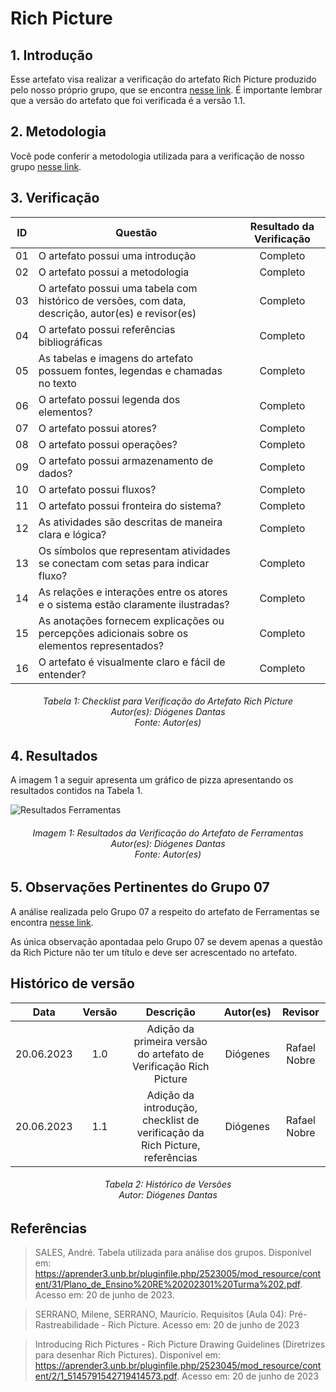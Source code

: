 # Rich Picture

## 1. Introdução
Esse artefato visa realizar a verificação do artefato Rich Picture produzido pelo nosso próprio grupo, que se encontra [nesse link](https://requisitos-de-software.github.io/2023.1-Twitch/pre_rastreabilidade/rich_picture/).
É importante lembrar que a versão do artefato que foi verificada é a versão 1.1. 

## 2. Metodologia
Você pode conferir a metodologia utilizada para a verificação de nosso grupo [nesse link](https://requisitos-de-software.github.io/2023.1-Twitch/verificacao_grupo01/planejamento/).

## 3. Verificação

| ID |Questão| Resultado da Verificação |
| :---: | --- | :---: |
| 01 | O artefato possui uma introdução | Completo |
| 02 | O artefato possui a metodologia  | Completo |
| 03 | O artefato possui uma tabela com histórico de versões, com data, descrição, autor(es) e revisor(es)  | Completo |
| 04 | O artefato possui referências bibliográficas  | Completo |
| 05 | As tabelas e imagens do artefato possuem fontes, legendas e chamadas no texto | Completo |
| 06 | O artefato possui legenda dos elementos? | Completo |
| 07 | O artefato possui atores? | Completo |
| 08 | O artefato possui operações? | Completo |
| 09 | O artefato possui armazenamento de dados? | Completo |
| 10 | O artefato possui fluxos? | Completo |
| 11 | O artefato possui fronteira do sistema? | Completo |
| 12 | As atividades são descritas de maneira clara e lógica? | Completo |
| 13 | Os símbolos que representam atividades se conectam com setas para indicar fluxo? | Completo |
| 14 | As relações e interações entre os atores e o sistema estão claramente ilustradas?| Completo |
| 15 | As anotações fornecem explicações ou percepções adicionais sobre os elementos representados?| Completo |
| 16 | O artefato é visualmente claro e fácil de entender? | Completo |

<h6 align = "center"> Tabela 1: Checklist para Verificação do Artefato Rich Picture
<br> Autor(es): Diógenes Dantas
<br>Fonte: Autor(es)</h6>

## 4. Resultados
A imagem 1 a seguir apresenta um gráfico de pizza apresentando os resultados contidos na Tabela 1.

![Resultados Ferramentas]()
<h6 align = "center"> Imagem 1: Resultados da Verificação do Artefato de Ferramentas
<br> Autor(es): Diógenes Dantas
<br>Fonte: Autor(es)</h6>

## 5. Observações Pertinentes do Grupo 07
A análise realizada pelo Grupo 07 a respeito do artefato de Ferramentas se encontra [nesse link](https://requisitos-de-software.github.io/2023.1-Petz/analise/teste/richpicture/).

As única observação apontadaa pelo Grupo 07 se devem apenas a questão da Rich Picture não ter um título e deve ser acrescentado no artefato.


## Histórico de versão
|    Data    | Versão | Descrição                                                                      | Autor(es)  | Revisor  |
| :--------: | :----: | :----------------------------------------------------------------------------: | :--------: | :------: |
| 20.06.2023 | 1.0    | Adição da primeira versão do artefato de Verificação Rich Picture |   Diógenes   | Rafael Nobre  |
| 20.06.2023 | 1.1    | Adição da introdução, checklist de verificação da Rich Picture, referências |   Diógenes   | Rafael Nobre  |

<h6 align = "center"> Tabela 2: Histórico de Versões
<br> Autor: Diógenes Dantas </h6>

## Referências

>SALES, André. Tabela utilizada para análise dos grupos. Disponível em: https://aprender3.unb.br/pluginfile.php/2523005/mod_resource/content/31/Plano_de_Ensino%20RE%20202301%20Turma%202.pdf. Acesso em: 20 de junho de 2023.

>SERRANO, Milene, SERRANO, Maurício. Requisitos (Aula 04): Pré-Rastreabilidade - Rich Picture. Acesso em: 20 de junho de 2023

>Introducing Rich Pictures - Rich Picture Drawing Guidelines (Diretrizes para desenhar Rich Pictures). Disponível em: https://aprender3.unb.br/pluginfile.php/2523045/mod_resource/content/2/1_5145791542719414573.pdf. Acesso em: 20 de junho de 2023